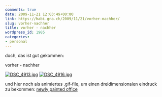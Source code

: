 ```yaml
---
comments: true
date: 2009-11-21 12:03:49+00:00
link: https://habi.gna.ch/2009/11/21/vorher-nachher/
slug: vorher-nachher
title: vorher - nachher
wordpress_id: 1985
categories:
- personal
---
```


doch, das ist gut gekommen:




vorher - nachher




[![DSC_4913.jpg](https://habi.gna.ch/wp-content/uploads/2009/11/DSC_4913-tm.jpg)](https://habi.gna.ch/wp-content/uploads/2009/11/DSC_4913.jpg) [![DSC_4916.jpg](https://habi.gna.ch/wp-content/uploads/2009/11/DSC_4916-tm.jpg)](https://habi.gna.ch/wp-content/uploads/2009/11/DSC_4916.jpg)




  
und hier noch als animiertes .gif-file, um einen dreidimensionalen eindruck zu bekommen: [newly painted office](http://habi.soup.io/post/35170692/my-newly-painted-office)



